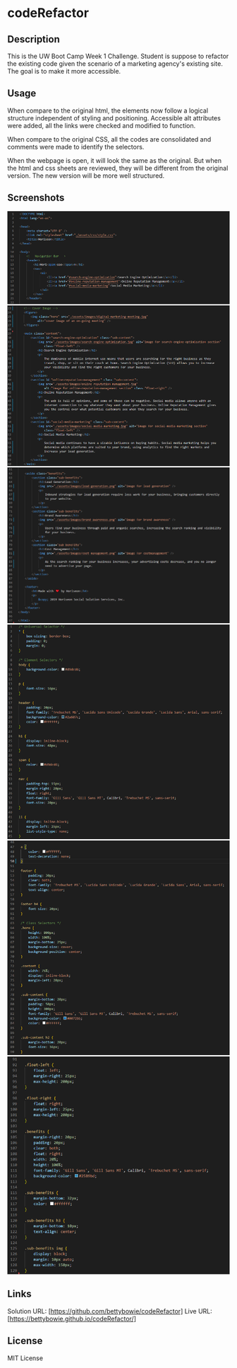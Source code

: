 # codeRefactor

## Description

This is the UW Boot Camp Week 1 Challenge. Student is suppose to refactor the existing code given the scenario of a marketing agency's existing site. The goal is to make it more accessible. 


## Usage

When compare to the original html, the elements now follow a logical structure independent of styling and positioning. Accessible alt attributes were added, all the links were checked and modified to function. 

When compare to the original CSS, all the codes are consolidated and comments were made to identify the selectors.

When the webpage is open, it will look the same as the original. But when the html and css sheets are reviewed, they will be different from the original version. The new version will be more well structured. 


## Screenshots

![html1](./assets/images/html(1).png)
![html2](./assets/images/html(2).png)
![html2](./assets/images/html(3).png)
![css1](./assets/images/css(1).png)
![css2](./assets/images/css(2).png)
![css3](./assets/images/css(3).png)


## Links

Solution URL: [https://github.com/bettybowie/codeRefactor]
Live URL: [https://bettybowie.github.io/codeRefactor/]


## License

MIT License
